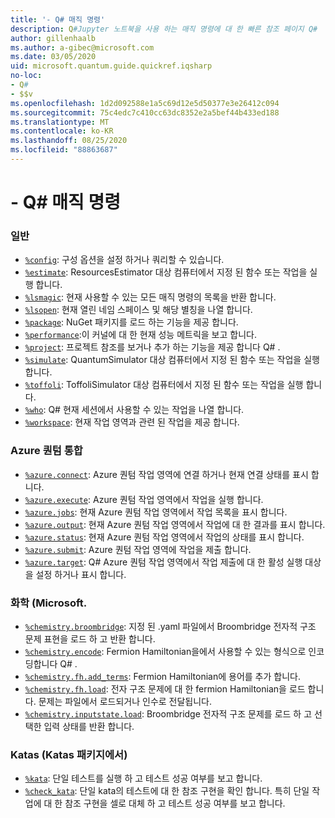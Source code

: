 ```yaml
---
title: '- Q# 매직 명령'
description: Q#Jupyter 노트북을 사용 하는 매직 명령에 대 한 빠른 참조 페이지 Q#
author: gillenhaalb
ms.author: a-gibec@microsoft.com
ms.date: 03/05/2020
uid: microsoft.quantum.guide.quickref.iqsharp
no-loc:
- Q#
- $$v
ms.openlocfilehash: 1d2d092588e1a5c69d12e5d50377e3e26412c094
ms.sourcegitcommit: 75c4edc7c410cc63dc8352e2a5bef44b433ed188
ms.translationtype: MT
ms.contentlocale: ko-KR
ms.lasthandoff: 08/25/2020
ms.locfileid: "88863687"
---
```

# <a name="ino-locq-magic-commands"></a>- Q# 매직 명령

### <a name="general"></a>일반

- [`%config`](xref:microsoft.quantum.iqsharp.magic-ref.config): 구성 옵션을 설정 하거나 쿼리할 수 있습니다.
- [`%estimate`](xref:microsoft.quantum.iqsharp.magic-ref.estimate): ResourcesEstimator 대상 컴퓨터에서 지정 된 함수 또는 작업을 실행 합니다.
- [`%lsmagic`](xref:microsoft.quantum.iqsharp.magic-ref.lsmagic): 현재 사용할 수 있는 모든 매직 명령의 목록을 반환 합니다.
- [`%lsopen`](xref:microsoft.quantum.iqsharp.magic-ref.lsopen): 현재 열린 네임 스페이스 및 해당 별칭을 나열 합니다.
- [`%package`](xref:microsoft.quantum.iqsharp.magic-ref.package): NuGet 패키지를 로드 하는 기능을 제공 합니다.
- [`%performance`](xref:microsoft.quantum.iqsharp.magic-ref.performance):이 커널에 대 한 현재 성능 메트릭을 보고 합니다.
- [`%project`](xref:microsoft.quantum.iqsharp.magic-ref.project): 프로젝트 참조를 보거나 추가 하는 기능을 제공 합니다 Q# . 
- [`%simulate`](xref:microsoft.quantum.iqsharp.magic-ref.simulate): QuantumSimulator 대상 컴퓨터에서 지정 된 함수 또는 작업을 실행 합니다.
- [`%toffoli`](xref:microsoft.quantum.iqsharp.magic-ref.toffoli): ToffoliSimulator 대상 컴퓨터에서 지정 된 함수 또는 작업을 실행 합니다.
- [`%who`](xref:microsoft.quantum.iqsharp.magic-ref.who): Q# 현재 세션에서 사용할 수 있는 작업을 나열 합니다.
- [`%workspace`](xref:microsoft.quantum.iqsharp.magic-ref.workspace): 현재 작업 영역과 관련 된 작업을 제공 합니다.

### <a name="azure-quantum-integration"></a>Azure 퀀텀 통합

- [`%azure.connect`](xref:microsoft.quantum.iqsharp.magic-ref.azure.connect): Azure 퀀텀 작업 영역에 연결 하거나 현재 연결 상태를 표시 합니다.
- [`%azure.execute`](xref:microsoft.quantum.iqsharp.magic-ref.azure.execute): Azure 퀀텀 작업 영역에서 작업을 실행 합니다.
- [`%azure.jobs`](xref:microsoft.quantum.iqsharp.magic-ref.azure.jobs): 현재 Azure 퀀텀 작업 영역에서 작업 목록을 표시 합니다.
- [`%azure.output`](xref:microsoft.quantum.iqsharp.magic-ref.azure.output): 현재 Azure 퀀텀 작업 영역에서 작업에 대 한 결과를 표시 합니다.
- [`%azure.status`](xref:microsoft.quantum.iqsharp.magic-ref.azure.status): 현재 Azure 퀀텀 작업 영역에서 작업의 상태를 표시 합니다.
- [`%azure.submit`](xref:microsoft.quantum.iqsharp.magic-ref.azure.submit): Azure 퀀텀 작업 영역에 작업을 제출 합니다.
- [`%azure.target`](xref:microsoft.quantum.iqsharp.magic-ref.azure.target): Q# Azure 퀀텀 작업 영역에서 작업 제출에 대 한 활성 실행 대상을 설정 하거나 표시 합니다.

### <a name="chemistry-from-microsoftquantumchemistry-package"></a>화학 (Microsoft.

- [`%chemistry.broombridge`](xref:microsoft.quantum.iqsharp.magic-ref.chemistry.broombridge): 지정 된 .yaml 파일에서 Broombridge 전자적 구조 문제 표현을 로드 하 고 반환 합니다.
- [`%chemistry.encode`](xref:microsoft.quantum.iqsharp.magic-ref.chemistry.encode): Fermion Hamiltonian을에서 사용할 수 있는 형식으로 인코딩합니다 Q# .
- [`%chemistry.fh.add_terms`](xref:microsoft.quantum.iqsharp.magic-ref.chemistry.fh.add_terms): Fermion Hamiltonian에 용어를 추가 합니다.
- [`%chemistry.fh.load`](xref:microsoft.quantum.iqsharp.magic-ref.chemistry.fh.load): 전자 구조 문제에 대 한 fermion Hamiltonian을 로드 합니다. 문제는 파일에서 로드되거나 인수로 전달됩니다.
- [`%chemistry.inputstate.load`](xref:microsoft.quantum.iqsharp.magic-ref.chemistry.inputstate.load): Broombridge 전자적 구조 문제를 로드 하 고 선택한 입력 상태를 반환 합니다.

### <a name="katas-from-microsoftquantumkatas-package"></a>Katas (Katas 패키지에서)

- [`%kata`](xref:microsoft.quantum.iqsharp.magic-ref.kata): 단일 테스트를 실행 하 고 테스트 성공 여부를 보고 합니다.
- [`%check_kata`](xref:microsoft.quantum.iqsharp.magic-ref.check_kata): 단일 kata의 테스트에 대 한 참조 구현을 확인 합니다.
    특히 단일 작업에 대 한 참조 구현을 셀로 대체 하 고 테스트 성공 여부를 보고 합니다.

